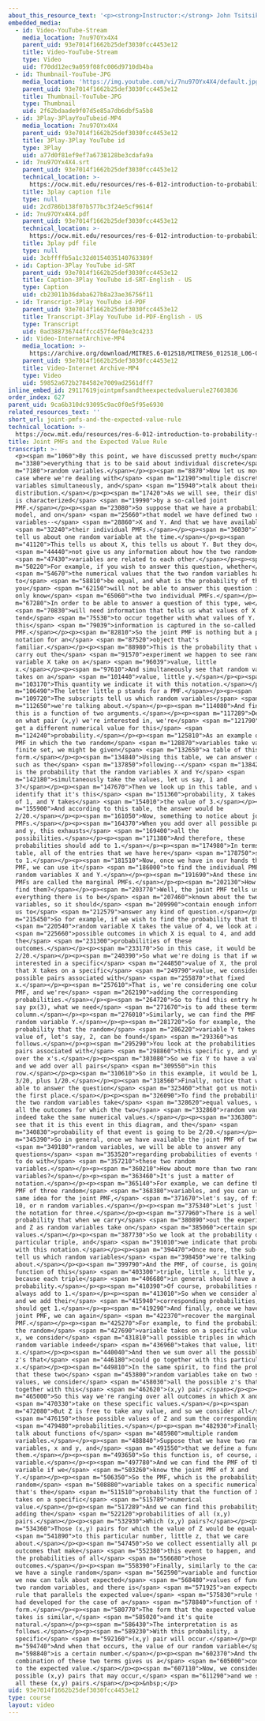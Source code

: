 ```yaml
---
about_this_resource_text: '<p><strong>Instructor:</strong> John Tsitsiklis</p>'
embedded_media:
  - id: Video-YouTube-Stream
    media_location: 7nu97OYx4X4
    parent_uid: 93e7014f1662b25def3030fcc4453e12
    title: Video-YouTube-Stream
    type: Video
    uid: f70dd12ec9a059f08fc006d9710db4ba
  - id: Thumbnail-YouTube-JPG
    media_location: 'https://img.youtube.com/vi/7nu97OYx4X4/default.jpg'
    parent_uid: 93e7014f1662b25def3030fcc4453e12
    title: Thumbnail-YouTube-JPG
    type: Thumbnail
    uid: 2f62bdaade9f07d5e85a7db6dbf5a5b8
  - id: 3Play-3PlayYouTubeid-MP4
    media_location: 7nu97OYx4X4
    parent_uid: 93e7014f1662b25def3030fcc4453e12
    title: 3Play-3Play YouTube id
    type: 3Play
    uid: a77d0f81ef9ef7a6738128be3cdafa9a
  - id: 7nu97OYx4X4.srt
    parent_uid: 93e7014f1662b25def3030fcc4453e12
    technical_location: >-
      https://ocw.mit.edu/resources/res-6-012-introduction-to-probability-spring-2018/part-i-the-fundamentals/joint-pmfs-and-the-expected-value-rule/7nu97OYx4X4.srt
    title: 3play caption file
    type: null
    uid: 2cd786b138f07b577bc3f24e5cf9614f
  - id: 7nu97OYx4X4.pdf
    parent_uid: 93e7014f1662b25def3030fcc4453e12
    technical_location: >-
      https://ocw.mit.edu/resources/res-6-012-introduction-to-probability-spring-2018/part-i-the-fundamentals/joint-pmfs-and-the-expected-value-rule/7nu97OYx4X4.pdf
    title: 3play pdf file
    type: null
    uid: 3cbffffb5a1c32d0154035140763389f
  - id: Caption-3Play YouTube id-SRT
    parent_uid: 93e7014f1662b25def3030fcc4453e12
    title: Caption-3Play YouTube id-SRT-English - US
    type: Caption
    uid: cb23011b36daba627b8a23ae36756f11
  - id: Transcript-3Play YouTube id-PDF
    parent_uid: 93e7014f1662b25def3030fcc4453e12
    title: Transcript-3Play YouTube id-PDF-English - US
    type: Transcript
    uid: 0ad388736744ffcc457f4ef04e3c4233
  - id: Video-InternetArchive-MP4
    media_location: >-
      https://archive.org/download/MITRES.6-012S18/MITRES6_012S18_L06-07_300k.mp4
    parent_uid: 93e7014f1662b25def3030fcc4453e12
    title: Video-Internet Archive-MP4
    type: Video
    uid: 59852a672b2784582e7009ad2561dff7
inline_embed_id: 29117619jointpmfsandtheexpectedvaluerule27603836
order_index: 627
parent_uid: 9ca6b310dc93095c9ac0f0e5f95e6930
related_resources_text: ''
short_url: joint-pmfs-and-the-expected-value-rule
technical_location: >-
  https://ocw.mit.edu/resources/res-6-012-introduction-to-probability-spring-2018/part-i-the-fundamentals/joint-pmfs-and-the-expected-value-rule
title: Joint PMFs and the Expected Value Rule
transcript: >-
  <p><span m="1060">By this point, we have discussed pretty much</span> <span
  m="3380">everything that is to be said about individual discrete</span> <span
  m="7180">random variables.</span></p><p><span m="8870">Now let us move to the
  case where we're dealing with</span> <span m="12190">multiple discrete random
  variables simultaneously, and</span> <span m="15940">talk about their
  distribution.</span></p><p><span m="17420">As we will see, their distribution
  is characterized</span> <span m="19990">by a so-called joint
  PMF.</span></p><p><span m="23080">So suppose that we have a probabilistic
  model, and on</span> <span m="25660">that model we have defined two random
  variables--</span> <span m="28860">X and Y. And that we have available</span>
  <span m="32240">their individual PMFs.</span></p><p><span m="36030">These PMFs
  tell us about one random variable at the time.</span></p><p><span
  m="41120">This tells us about X, this tells us about Y. But they do</span>
  <span m="44440">not give us any information about how the two random</span>
  <span m="47430">variables are related to each other.</span></p><p><span
  m="50220">For example, if you wish to answer this question, whether</span>
  <span m="54670">the numerical values that the two random variables happen
  to</span> <span m="58810">be equal, and what is the probability of that event,
  you</span> <span m="62150">will not be able to answer this question if you
  only know</span> <span m="65060">the two individual PMFs.</span></p><p><span
  m="67280">In order to be able to answer a question of this type, we</span>
  <span m="70830">will need information that tells us what values of X
  tend</span> <span m="75530">to occur together with what values of Y. And
  this</span> <span m="79039">information is captured in the so-called joint
  PMF.</span></p><p><span m="82810">So the joint PMF is nothing but a piece of
  notation for an</span> <span m="87520">object that's
  familiar.</span></p><p><span m="88980">This is the probability that when we
  carry out the</span> <span m="91570">experiment we happen to see random
  variable X take on a</span> <span m="96039">value, little
  x.</span></p><p><span m="97610">And simultaneously see that random variable Y
  takes on a</span> <span m="101440">value, little y.</span></p><p><span
  m="103170">This quantity we indicate it with this notation.</span></p><p><span
  m="106490">The letter little p stands for a PMF.</span></p><p><span
  m="109720">The subscripts tell us which random variables</span> <span
  m="112650">we're talking about.</span></p><p><span m="114080">And finally,
  this is a function of two arguments.</span></p><p><span m="117289">Depending
  on what pair (x,y) we're interested in, we're</span> <span m="121790">going to
  get a different numerical value for this</span> <span
  m="124240">probability.</span></p><p><span m="125810">As an example of a joint
  PMF in which the two random</span> <span m="128870">variables take values in a
  finite set, we might be given</span> <span m="132650">a table of this
  form.</span></p><p><span m="134840">Using this table, we can answer questions
  such as the</span> <span m="137850">following--</span> <span m="138420">what
  is the probability that the random variables X and Y</span> <span
  m="142180">simultaneously take the values, let us say, 1 and
  3?</span></p><p><span m="147670">Then we look up in this table, and we
  identify that it's this</span> <span m="151360">probability, X takes the value
  of 1, and Y takes</span> <span m="154010">the value of 3.</span></p><p><span
  m="155900">And according to this table, the answer would be
  2/20.</span></p><p><span m="161050">Now, something to notice about joint
  PMFs.</span></p><p><span m="164370">When you add over all possible pairs, x
  and y, this exhausts</span> <span m="169400">all the
  possibilities.</span></p><p><span m="171380">And therefore, these
  probabilities should add to 1.</span></p><p><span m="174980">In terms of this
  table, all of the entries that we have here</span> <span m="178750">should add
  to 1.</span></p><p><span m="181510">Now, once we have in our hands the joint
  PMF, we can use it</span> <span m="186000">to find the individual PMFs of the
  random variables X and Y.</span></p><p><span m="191690">And these individual
  PMFs are called the marginal PMFs.</span></p><p><span m="202130">How do we
  find them?</span></p><p><span m="203770">Well, the joint PMF tells us
  everything there is to be</span> <span m="207460">known about the two random
  variables, so it should</span> <span m="209990">contain enough information for
  us to</span> <span m="212579">answer any kind of question.</span></p><p><span
  m="215450">So for example, if we wish to find the probability that the</span>
  <span m="220540">random variable X takes the value of 4, we look at all</span>
  <span m="225660">possible outcomes in which X is equal to 4, and add
  the</span> <span m="231300">probabilities of these
  outcomes.</span></p><p><span m="233170">So in this case, it would be 1/20 plus
  2/20.</span></p><p><span m="240390">So what we're doing is that if we're
  interested in a specific</span> <span m="244850">value of X, the probability
  that X takes on a specific</span> <span m="249790">value, we consider all
  possible pairs associated with</span> <span m="255870">that fixed
  x.</span></p><p><span m="257610">That is, we're considering one column of the
  PMF, and we're</span> <span m="262190">adding the corresponding
  probabilities.</span></p><p><span m="264720">So to find this entry here, let's
  say px(3), what we need</span> <span m="271670">is to add these terms on that
  column.</span></p><p><span m="276010">Similarly, we can find the PMF of the
  random variable Y.</span></p><p><span m="281720">So for example, the
  probability that the random</span> <span m="286220">variable Y takes on a
  value of, let's say, 2, can be found</span> <span m="293360">as
  follows.</span></p><p><span m="295290">You look at the probabilities of all
  pairs associated with</span> <span m="298860">this specific y, and you add
  over the x's.</span></p><p><span m="303080">So we fix Y to have a value of 2,
  and we add over all pairs</span> <span m="309550">in this
  row.</span></p><p><span m="310610">So in this example, it would be 1/20 plus
  3/20, plus 1/20.</span></p><p><span m="318560">Finally, notice that we are
  able to answer the question</span> <span m="323460">that got us motivated in
  the first place.</span></p><p><span m="326090">To find the probability that
  the two random variables take</span> <span m="328620">equal values, we look at
  all the outcomes for which the two</span> <span m="332860">random variables
  indeed take the same numerical values.</span></p><p><span m="336380">And we
  see that it is this event in this diagram, and the</span> <span
  m="340830">probability of that event is going to be 2/20.</span></p><p><span
  m="345390">So in general, once we have available the joint PMF of two</span>
  <span m="349180">random variables, we will be able to answer any
  questions</span> <span m="353520">regarding probabilities of events that have
  to do with</span> <span m="357210">these two random
  variables.</span></p><p><span m="360210">How about more than two random
  variables?</span></p><p><span m="363460">It's just a matter of
  notation.</span></p><p><span m="365140">For example, we can define the joint
  PMF of three random</span> <span m="368380">variables, and you can use the
  same idea for the joint PMF,</span> <span m="371670">let's say, of five, or
  10, or n random variables.</span></p><p><span m="375340">Let's just look at
  the notation for three.</span></p><p><span m="377960">There is a well-defined
  probability that when we carry</span> <span m="380890">out the experiment X, Y
  and Z as random variables take on</span> <span m="385060">certain specific
  values.</span></p><p><span m="387730">So we look at the probability of that
  particular triple, and</span> <span m="391010">we indicate that probability
  with this notation.</span></p><p><span m="394470">Once more, the sub-scripts
  tell us which random variables</span> <span m="398450">we're talking
  about.</span></p><p><span m="399790">And the PMF, of course, is going to be a
  function of this</span> <span m="403300">triple, little x, little y, little z,
  because each triple</span> <span m="406680">in general should have a different
  probability.</span></p><p><span m="410390">Of course, probabilities must
  always add to 1.</span></p><p><span m="413010">So when we consider all triples
  and we add their</span> <span m="415940">corresponding probabilities, we
  should get 1.</span></p><p><span m="419290">And finally, once we have the
  joint PMF, we can again</span> <span m="422370">recover the marginal
  PMF.</span></p><p><span m="425270">For example, to find the probability that
  the random</span> <span m="427690">variable takes on a specific value, little
  x, we consider</span> <span m="431810">all possible triples in which the
  random variable indeed</span> <span m="436960">takes that value, little
  x.</span></p><p><span m="440040">And then we sum over all the possible y's and
  z's that</span> <span m="446180">could go together with this particular
  x.</span></p><p><span m="449810">In the same spirit, to find the probability
  that these two</span> <span m="453800">random variables take on two specific
  values, we consider</span> <span m="458030">all the possible z's that could go
  together with this</span> <span m="462620">(x,y) pair.</span></p><p><span
  m="465000">So this way we're ranging over all outcomes in which X and Y</span>
  <span m="470330">take on these specific values.</span></p><p><span
  m="472080">But Z is free to take any value, and so we consider all</span>
  <span m="476150">those possible values of Z and sum the corresponding</span>
  <span m="479480">probabilities.</span></p><p><span m="482930">Finally, we can
  talk about functions of</span> <span m="485980">multiple random
  variables.</span></p><p><span m="488840">Suppose that we have two random
  variables, x and y, and</span> <span m="491550">that we define a function of
  them.</span></p><p><span m="493650">So this function is, of course, a random
  variable.</span></p><p><span m="497780">And we can find the PMF of this random
  variable if we</span> <span m="503260">know the joint PMF of X and
  Y.</span></p><p><span m="506350">So the PMF, which is the probability that the
  random</span> <span m="508880">variable takes on a specific numerical value,
  that's the</span> <span m="511510">probability that the function of X and Y
  takes on a specific</span> <span m="515789">numerical
  value.</span></p><p><span m="517289">And we can find this probability by
  adding the</span> <span m="522120">probabilities of all (x,y)
  pairs.</span></p><p><span m="532930">Which (x,y) pairs?</span></p><p><span
  m="534360">Those (x,y) pairs for which the value of Z would be equal</span>
  <span m="541890">to this particular number, little z, that we care
  about.</span></p><p><span m="547450">So we collect essentially all possible
  outcomes that make</span> <span m="552380">this event to happen, and we add
  the probabilities of all</span> <span m="556680">those
  outcomes.</span></p><p><span m="558390">Finally, similarly to the case where
  we have a single random</span> <span m="562590">variable and function of it,
  we now can talk about expected</span> <span m="568480">values of functions of
  two random variables, and there is</span> <span m="571925">an expected value
  rule that parallels the expected value</span> <span m="575830">rule that we
  had developed for the case of a</span> <span m="578840">function of this
  form.</span></p><p><span m="580770">The form that the expected value rule
  takes is similar,</span> <span m="585020">and it's quite
  natural.</span></p><p><span m="586430">The interpretation is as
  follows.</span></p><p><span m="589230">With this probability, a
  specific</span> <span m="592160">(x,y) pair will occur.</span></p><p><span
  m="594740">And when that occurs, the value of our random variable</span> <span
  m="598840">is a certain number.</span></p><p><span m="602370">And the
  combination of these two terms gives us a</span> <span m="605000">contribution
  to the expected value.</span></p><p><span m="607110">Now, we consider all
  possible (x,y) pairs that may occur,</span> <span m="611290">and we sum over
  all these (x,y) pairs.</span></p><p>&nbsp;</p>
uid: 93e7014f1662b25def3030fcc4453e12
type: course
layout: video
---
```

